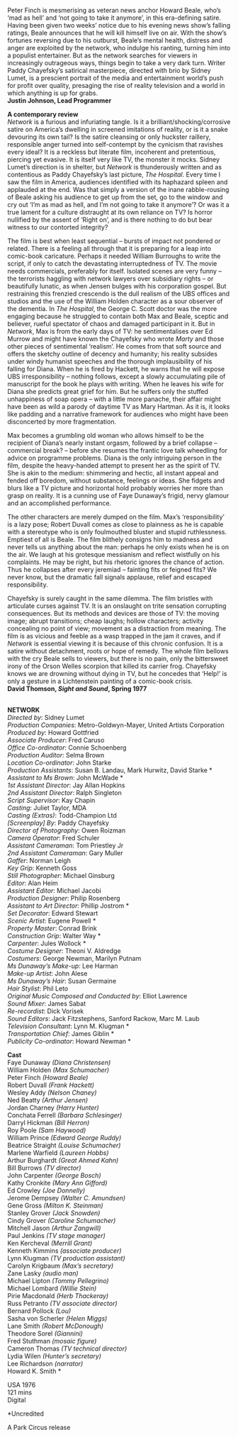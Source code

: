 
Peter Finch is mesmerising as veteran news anchor Howard Beale, who’s ‘mad as hell’ and ‘not going to take it anymore’, in this era-defining satire. Having been given two weeks’ notice due to his evening news show’s falling ratings, Beale announces that he will kill himself live on air. With the show’s fortunes reversing due to his outburst, Beale’s mental health, distress and anger are exploited by the network, who indulge his ranting, turning him into a populist entertainer. But as the network searches for viewers in increasingly outrageous ways, things begin to take a very dark turn. Writer Paddy Chayefsky’s satirical masterpiece, directed with brio by Sidney Lumet, is a prescient portrait of the media and entertainment world’s push for profit over quality, presaging the rise of reality television and a world in which anything is up for grabs.  
**Justin Johnson, Lead Programmer**

**A contemporary review**  
_Network_ is a furious and infuriating tangle. Is it a brilliant/shocking/corrosive satire on America’s dwelling in screened imitations of reality, or is it a snake devouring its own tail? Is the satire cleansing or only huckster raillery, responsible anger turned into self-contempt by the cynicism that ravishes every ideal? It is a reckless but literate film, incoherent and pretentious, piercing yet evasive. It is itself very like TV, the monster it mocks. Sidney Lumet’s direction is in shelter, but _Network_ is thunderously written and as contentious as Paddy Chayefsky’s last picture, _The Hospital_. Every time I saw the film in America, audiences identified with its haphazard spleen and applauded at the end. Was that simply a version of the inane rabble-rousing of Beale asking his audience to get up from the set, go to the window and cry out ‘I’m as mad as hell, and I’m not going to take it anymore’? Or was it a true lament for a culture distraught at its own reliance on TV? Is horror nullified by the assent of ‘Right on’, and is there nothing to do but bear witness to our contorted integrity?

The film is best when least sequential – bursts of impact not pondered or related. There is a feeling all through that it is preparing for a leap into comic-book caricature. Perhaps it needed William Burroughs to write the script, if only to catch the devastating interruptedness of TV. The movie needs commercials, preferably for itself. Isolated scenes are very funny – the terrorists haggling with network lawyers over subsidiary rights – or beautifully lunatic, as when Jensen bulges with his corporation gospel. But restraining this frenzied crescendo is the dull realism of the UBS offices and studios and the use of the William Holden character as a sour observer of the dementia. In _The Hospital_, the George C. Scott doctor was the more engaging because he struggled to contain both Max and Beale, sceptic and believer, rueful spectator of chaos and damaged participant in it. But in _Network_, Max is from the early days of TV: he sentimentalises over Ed Murrow and might have known the Chayefsky who wrote _Marty_ and those other pieces of sentimental ‘realism’. He comes from that soft source and offers the sketchy outline of decency and humanity; his reality subsides under windy humanist speeches and the thorough implausibility of his falling for Diana. When he is fired by Hackett, he warns that he will expose UBS irresponsibility – nothing follows, except a slowly accumulating pile of manuscript for the book he plays with writing. When he leaves his wife for Diana she predicts great grief for him. But he suffers only the stuffed unhappiness of soap opera – with a little more panache, their affair might have been as wild a parody of daytime TV as Mary Hartman. As it is, it looks like padding and a narrative framework for audiences who might have been disconcerted by more fragmentation.

Max becomes a grumbling old woman who allows himself to be the recipient of Diana’s nearly instant orgasm, followed by a brief collapse – commercial break? – before she resumes the frantic love talk wheedling for advice on programme problems. Diana is the only intriguing person in the film, despite the heavy-handed attempt to present her as the spirit of TV. She is akin to the medium: shimmering and hectic, all instant appeal and fended off boredom, without substance, feelings or ideas. She fidgets and blurs like a TV picture and horizontal hold probably worries her more than grasp on reality. It is a cunning use of Faye Dunaway’s frigid, nervy glamour and an accomplished performance.

The other characters are merely dumped on the film. Max’s ‘responsibility’ is a lazy pose; Robert Duvall comes as close to plainness as he is capable with a stereotype who is only foulmouthed bluster and stupid ruthlessness. Emptiest of all is Beale. The film blithely consigns him to madness and never tells us anything about the man: perhaps he only exists when he is on the air. We laugh at his grotesque messianism and reflect wistfully on his complaints. He may be right, but his rhetoric ignores the chance of action. Thus he collapses after every jeremiad – fainting fits or feigned fits? We never know, but the dramatic fall signals applause, relief and escaped responsibility.

Chayefsky is surely caught in the same dilemma. The film bristles with articulate curses against TV. It is an onslaught on trite sensation corrupting consequences. But its methods and devices are those of TV: the moving image; abrupt transitions; cheap laughs; hollow characters; activity concealing no point of view; movement as a distraction from meaning. The film is as vicious and feeble as a wasp trapped in the jam it craves, and if _Network_ is essential viewing it is because of this chronic confusion. It is a satire without detachment, roots or hope of remedy. The whole film bellows with the cry Beale sells to viewers, but there is no pain, only the bittersweet irony of the Orson Welles scorpion that killed its carrier frog. Chayefsky knows we are drowning without dying in TV, but he concedes that ‘Help!’ is only a gesture in a Lichtenstein painting of a comic-book crisis.  
**David Thomson, _Sight and Sound_, Spring 1977**
<br><br>

**NETWORK**  
_Directed by_: Sidney Lumet  
_Production Companies_: Metro-Goldwyn-Mayer, United Artists Corporation  
_Produced by_: Howard Gottfried  
_Associate Producer_: Fred Caruso  
_Office Co-ordinator_: Connie Schoenberg  
_Production Auditor_: Selma Brown  
_Location Co-ordinator_: John Starke  
_Production Assistants_: Susan B. Landau,  Mark Hurwitz, David Starke *  
_Assistant to Ms Brown_: John McWade *  
_1st Assistant Director_: Jay Allan Hopkins  
_2nd Assistant Director_: Ralph Singleton  
_Script Supervisor_: Kay Chapin  
_Casting_: Juliet Taylor, MDA  
_Casting (Extras)_: Todd-Champion Ltd  
_[Screenplay] By_: Paddy Chayefsky  
_Director of Photography_: Owen Roizman  
_Camera Operator_: Fred Schuler  
_Assistant Cameraman_: Tom Priestley Jr  
_2nd Assistant Cameraman_: Gary Muller  
_Gaffer_: Norman Leigh  
_Key Grip_: Kenneth Goss  
_Still Photographer_: Michael Ginsburg  
_Editor_: Alan Heim  
_Assistant Editor_: Michael Jacobi  
_Production Designer_: Philip Rosenberg  
_Assistant to Art Director_: Phillip Jostrom *  
_Set Decorator_: Edward Stewart  
_Scenic Artist_: Eugene Powell *  
_Property Master_: Conrad Brink  
_Construction Grip_: Walter Way *  
_Carpenter_: Jules Wollock *  
_Costume Designer_: Theoni V. Aldredge  
_Costumers_: George Newman, Marilyn Putnam  
_Ms Dunaway’s Make-up_: Lee Harman  
_Make-up Artist_: John Alese  
_Ms Dunaway’s Hair_: Susan Germaine  
_Hair Stylist_: Phil Leto  
_Original Music Composed and Conducted by_:  Elliot Lawrence  
_Sound Mixer_: James Sabat  
_Re-recordist_: Dick Vorisek  
_Sound Editors_: Jack Fitzstephens,  Sanford Rackow, Marc M. Laub  
_Television Consultant_: Lynn M. Klugman *  
_Transportation Chief_: James Giblin *  
_Publicity Co-ordinator_: Howard Newman *

**Cast**  
Faye Dunaway _(Diana Christensen)_  
William Holden _(Max Schumacher)_  
Peter Finch _(Howard Beale)_  
Robert Duvall _(Frank Hackett)_  
Wesley Addy _(Nelson Chaney)_  
Ned Beatty _(Arthur Jensen)_  
Jordan Charney _(Harry Hunter)_  
Conchata Ferrell _(Barbara Schlesinger)_  
Darryl Hickman _(Bill Herron)_  
Roy Poole _(Sam Haywood)_  
William Prince _(Edward George Ruddy)_  
Beatrice Straight _(Louise Schumacher)_  
Marlene Warfield _(Laureen Hobbs)_  
Arthur Burghardt _(Great Ahmed Kahn)_  
Bill Burrows _(TV director)_  
John Carpenter _(George Bosch)_  
Kathy Cronkite _(Mary Ann Gifford)_  
Ed Crowley _(Joe Donnelly)_  
Jerome Dempsey _(Walter C. Amundsen)_  
Gene Gross _(Milton K. Steinman)_  
Stanley Grover _(Jack Snowden)_  
Cindy Grover _(Caroline Schumacher)_  
Mitchell Jason _(Arthur Zangwill)_  
Paul Jenkins _(TV stage manager)_  
Ken Kercheval _(Merrill Grant)_  
Kenneth Kimmins _(associate producer)_  
Lynn Klugman _(TV production assistant)_  
Carolyn Krigbaum _(Max’s secretary)_  
Zane Lasky _(audio man)_  
Michael Lipton _(Tommy Pellegrino)_  
Michael Lombard _(Willie Stein)_  
Pirie Macdonald _(Herb Thackeray)_  
Russ Petranto _(TV associate director)_  
Bernard Pollock _(Lou)_  
Sasha von Scherler _(Helen Miggs)_  
Lane Smith _(Robert McDonough)_  
Theodore Sorel _(Giannini)_  
Fred Stuthman _(mosaic figure)_  
Cameron Thomas _(TV technical director)_  
Lydia Wilen _(Hunter’s secretary)_  
Lee Richardson _(narrator)_  
Howard K. Smith  *

USA 1976  
121 mins  
Digital

*Uncredited

A Park Circus release
<br><br>
<!--stackedit_data:
eyJoaXN0b3J5IjpbOTI4MTA1OTMxXX0=
-->